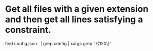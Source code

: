 # Get all files with a given extension and then get all lines satisfying a constraint.
find config.json . | grep config | xargs grep '.\\{120\\}'

